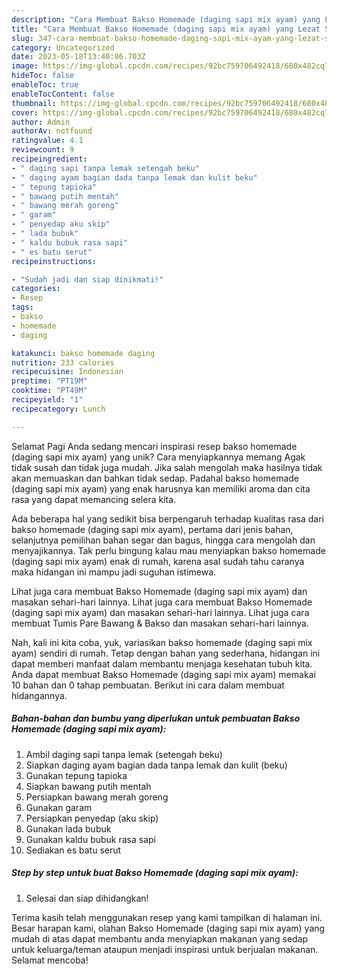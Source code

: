 ```yaml
---
description: "Cara Membuat Bakso Homemade (daging sapi mix ayam) yang Lezat Sekali"
title: "Cara Membuat Bakso Homemade (daging sapi mix ayam) yang Lezat Sekali"
slug: 347-cara-membuat-bakso-homemade-daging-sapi-mix-ayam-yang-lezat-sekali
category: Uncategorized
date: 2023-05-18T13:40:06.703Z
image: https://img-global.cpcdn.com/recipes/92bc759706492418/680x482cq70/bakso-homemade-daging-sapi-mix-ayam-foto-resep-utama.jpg
hideToc: false
enableToc: true
enableTocContent: false
thumbnail: https://img-global.cpcdn.com/recipes/92bc759706492418/680x482cq70/bakso-homemade-daging-sapi-mix-ayam-foto-resep-utama.jpg
cover: https://img-global.cpcdn.com/recipes/92bc759706492418/680x482cq70/bakso-homemade-daging-sapi-mix-ayam-foto-resep-utama.jpg
author: Admin
authorAv: notfound
ratingvalue: 4.1
reviewcount: 9
recipeingredient:
- " daging sapi tanpa lemak setengah beku"
- " daging ayam bagian dada tanpa lemak dan kulit beku"
- " tepung tapioka"
- " bawang putih mentah"
- " bawang merah goreng"
- " garam"
- " penyedap aku skip"
- " lada bubuk"
- " kaldu bubuk rasa sapi"
- " es batu serut"
recipeinstructions:

- "Sudah jadi dan siap dinikmati!"
categories:
- Resep
tags:
- bakso
- homemade
- daging

katakunci: bakso homemade daging 
nutrition: 233 calories
recipecuisine: Indonesian
preptime: "PT19M"
cooktime: "PT49M"
recipeyield: "1"
recipecategory: Lunch

---
```



Selamat Pagi Anda sedang mencari inspirasi resep bakso homemade (daging sapi mix ayam) yang unik? Cara menyiapkannya memang Agak tidak susah dan tidak juga mudah. Jika salah mengolah maka hasilnya tidak akan memuaskan dan bahkan tidak sedap. Padahal bakso homemade (daging sapi mix ayam) yang enak harusnya kan memiliki aroma dan cita rasa yang dapat memancing selera kita.


Ada beberapa hal yang sedikit bisa berpengaruh terhadap kualitas rasa dari bakso homemade (daging sapi mix ayam), pertama dari jenis bahan, selanjutnya pemilihan bahan segar dan bagus, hingga cara mengolah dan menyajikannya. Tak perlu bingung kalau mau menyiapkan bakso homemade (daging sapi mix ayam) enak di rumah, karena asal sudah tahu caranya maka hidangan ini mampu jadi suguhan istimewa.

Lihat juga cara membuat Bakso Homemade (daging sapi mix ayam) dan masakan sehari-hari lainnya. Lihat juga cara membuat Bakso Homemade (daging sapi mix ayam) dan masakan sehari-hari lainnya. Lihat juga cara membuat Tumis Pare Bawang &amp; Bakso dan masakan sehari-hari lainnya.


Nah, kali ini kita coba, yuk, variasikan bakso homemade (daging sapi mix ayam) sendiri di rumah. Tetap dengan bahan yang sederhana, hidangan ini dapat memberi manfaat dalam membantu menjaga kesehatan tubuh kita. Anda dapat membuat Bakso Homemade (daging sapi mix ayam) memakai 10 bahan dan 0 tahap pembuatan. Berikut ini cara dalam membuat hidangannya.

<!--inarticleads1-->

##### Bahan-bahan dan bumbu yang diperlukan untuk pembuatan Bakso Homemade (daging sapi mix ayam):

1. Ambil  daging sapi tanpa lemak (setengah beku)
1. Siapkan  daging ayam bagian dada tanpa lemak dan kulit (beku)
1. Gunakan  tepung tapioka
1. Siapkan  bawang putih mentah
1. Persiapkan  bawang merah goreng
1. Gunakan  garam
1. Persiapkan  penyedap (aku skip)
1. Gunakan  lada bubuk
1. Gunakan  kaldu bubuk rasa sapi
1. Sediakan  es batu serut




<!--inarticleads2-->

##### Step by step untuk buat Bakso Homemade (daging sapi mix ayam):


1. Selesai dan siap dihidangkan!



Terima kasih telah menggunakan resep yang kami tampilkan di halaman ini. Besar harapan kami, olahan Bakso Homemade (daging sapi mix ayam) yang mudah di atas dapat membantu anda menyiapkan makanan yang sedap untuk keluarga/teman ataupun menjadi inspirasi untuk berjualan makanan. Selamat mencoba!
